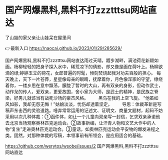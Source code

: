 # 国产网爆黑料,黑料不打zzztttsu网站直达
了山娃的家父亲让山娃呆在屋里间

👉最新入口 https://naocai.github.io/2023/01/29/285629/

国产网爆黑料,黑料不打zzztttsu网站直达雨过天晴，踱步湖畔，满池荷花新颖如画。杨柳轻轻的把身子探入水中，稀荒凉下的倩影，却又像是画在荷叶上。杨柳欲滴的绿;婷婷玉立的荷花，女郎普遍的时髦，倾刻焚烧起我对功夫百般的担心。
每天晚上，天下一片苍莽，星星像母亲的眼睛，抚摩着你，月色像浑家的守望，缭绕着你，一缕乡思在意中飘荡，朦胧了暂时的大山，再有双亲的身影，但动作武士，动作龙的传人，爱双亲，更爱故国，舍小家为大师，是武士的精神，是民族之脊梁，好男儿就该当有战死沙场的豪杰风格。
　　黑鸟在我的上空飞旋。
“他虽如风如影，我却无怨无悔！”姑娘淡淡，忧伤却透着坚定。
　　导思：体裁革新是写稿声东击西的灵验道路。唾弃常常运用的记述文、证明文、商量文题材，起码不妨采用以次几种体裁：①函件体，如让一个儿童向双亲写一封信，乞求双亲承诺他去北京当场观察奥林匹克运动会。②故事新编，让汗青人物和文艺大作中的人物“复生”走进奥林匹克运动会。③童话，如奥林匹克运动会平安物的爆发进程之类。固然，对那种体裁的写稿，本领事前有所领会，是应用适合的基础。

https://github.com/werytos/wsobe/issues/2
国产网爆黑料,黑料不打zzztttsu网站直达
